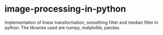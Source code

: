 # image-processing-in-python
Implementation of linear transformation, smoothing filter and median filter in python. The libraries used are numpy, matplotlib, pandas.
